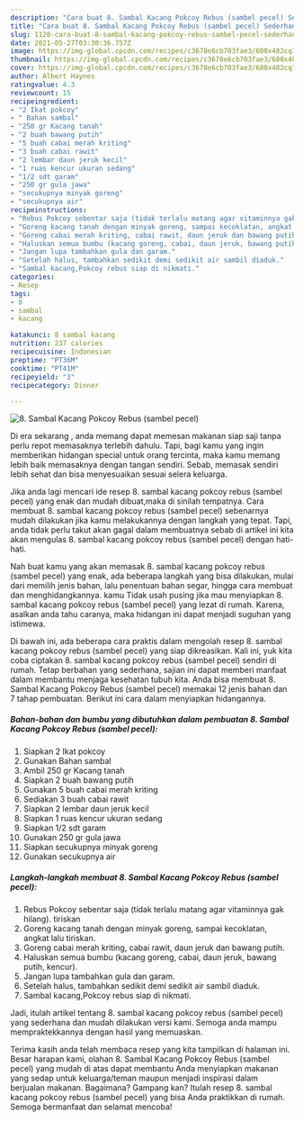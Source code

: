 ```yaml
---
description: "Cara buat 8. Sambal Kacang Pokcoy Rebus (sambel pecel) Sederhana dan Mudah Dibuat"
title: "Cara buat 8. Sambal Kacang Pokcoy Rebus (sambel pecel) Sederhana dan Mudah Dibuat"
slug: 1120-cara-buat-8-sambal-kacang-pokcoy-rebus-sambel-pecel-sederhana-dan-mudah-dibuat
date: 2021-05-27T03:30:36.757Z
image: https://img-global.cpcdn.com/recipes/c3678e6cb703fae3/680x482cq70/8-sambal-kacang-pokcoy-rebus-sambel-pecel-foto-resep-utama.jpg
thumbnail: https://img-global.cpcdn.com/recipes/c3678e6cb703fae3/680x482cq70/8-sambal-kacang-pokcoy-rebus-sambel-pecel-foto-resep-utama.jpg
cover: https://img-global.cpcdn.com/recipes/c3678e6cb703fae3/680x482cq70/8-sambal-kacang-pokcoy-rebus-sambel-pecel-foto-resep-utama.jpg
author: Albert Haynes
ratingvalue: 4.3
reviewcount: 15
recipeingredient:
- "2 Ikat pokcoy"
- " Bahan sambal"
- "250 gr Kacang tanah"
- "2 buah bawang putih"
- "5 buah cabai merah kriting"
- "3 buah cabai rawit"
- "2 lembar daun jeruk kecil"
- "1 ruas kencur ukuran sedang"
- "1/2 sdt garam"
- "250 gr gula jawa"
- "secukupnya minyak goreng"
- "secukupnya air"
recipeinstructions:
- "Rebus Pokcoy sebentar saja (tidak terlalu matang agar vitaminnya gak hilang). tiriskan"
- "Goreng kacang tanah dengan minyak goreng, sampai kecoklatan, angkat lalu tiriskan."
- "Goreng cabai merah kriting, cabai rawit, daun jeruk dan bawang putih."
- "Haluskan semua bumbu (kacang goreng, cabai, daun jeruk, bawang putih, kencur)."
- "Jangan lupa tambahkan gula dan garam."
- "Setelah halus, tambahkan sedikit demi sedikit air sambil diaduk."
- "Sambal kacang,Pokcoy rebus siap di nikmati."
categories:
- Resep
tags:
- 8
- sambal
- kacang

katakunci: 8 sambal kacang 
nutrition: 237 calories
recipecuisine: Indonesian
preptime: "PT36M"
cooktime: "PT41M"
recipeyield: "3"
recipecategory: Dinner

---
```



![8. Sambal Kacang Pokcoy Rebus (sambel pecel)](https://img-global.cpcdn.com/recipes/c3678e6cb703fae3/680x482cq70/8-sambal-kacang-pokcoy-rebus-sambel-pecel-foto-resep-utama.jpg)

Di era  sekarang , anda memang dapat memesan makanan siap saji tanpa perlu repot memasaknya terlebih dahulu. Tapi, bagi kamu yang ingin memberikan hidangan special untuk orang tercinta, maka kamu memang lebih baik memasaknya dengan tangan sendiri. Sebab, memasak sendiri lebih sehat dan bisa menyesuaikan sesuai selera keluarga.

Jika anda lagi mencari ide resep 8. sambal kacang pokcoy rebus (sambel pecel) yang enak dan mudah dibuat,maka di sinilah tempatnya. Cara membuat 8. sambal kacang pokcoy rebus (sambel pecel)  sebenarnya mudah dilakukan jika kamu melakukannya dengan langkah yang tepat. Tapi, anda tidak perlu takut akan gagal dalam membuatnya 
sebab di artikel ini kita akan mengulas 8. sambal kacang pokcoy rebus (sambel pecel) dengan hati-hati.  



Nah buat kamu yang akan memasak 8. sambal kacang pokcoy rebus (sambel pecel) yang enak, ada beberapa langkah yang bisa dilakukan, mulai dari memilih jenis bahan, lalu penentuan bahan segar, hingga cara membuat dan menghidangkannya. kamu Tidak usah pusing jika mau menyiapkan 8. sambal kacang pokcoy rebus (sambel pecel) yang lezat di rumah. Karena, asalkan anda  tahu caranya, maka hidangan ini dapat menjadi suguhan yang istimewa.

Di bawah ini, ada beberapa cara praktis  dalam mengolah resep 8. sambal kacang pokcoy rebus (sambel pecel) yang siap dikreasikan. Kali ini, yuk kita coba ciptakan 8. sambal kacang pokcoy rebus (sambel pecel) sendiri di rumah. Tetap berbahan yang sederhana, sajian ini dapat memberi manfaat dalam membantu menjaga kesehatan tubuh kita. Anda bisa membuat 8. Sambal Kacang Pokcoy Rebus (sambel pecel) memakai 12 jenis bahan dan 7 tahap pembuatan. Berikut ini cara dalam menyiapkan hidangannya.

<!--inarticleads1-->

##### Bahan-bahan dan bumbu yang dibutuhkan dalam pembuatan 8. Sambal Kacang Pokcoy Rebus (sambel pecel):

1. Siapkan 2 Ikat pokcoy
1. Gunakan  Bahan sambal
1. Ambil 250 gr Kacang tanah
1. Siapkan 2 buah bawang putih
1. Gunakan 5 buah cabai merah kriting
1. Sediakan 3 buah cabai rawit
1. Siapkan 2 lembar daun jeruk kecil
1. Siapkan 1 ruas kencur ukuran sedang
1. Siapkan 1/2 sdt garam
1. Gunakan 250 gr gula jawa
1. Siapkan secukupnya minyak goreng
1. Gunakan secukupnya air




<!--inarticleads2-->

##### Langkah-langkah membuat 8. Sambal Kacang Pokcoy Rebus (sambel pecel):

1. Rebus Pokcoy sebentar saja (tidak terlalu matang agar vitaminnya gak hilang). tiriskan
1. Goreng kacang tanah dengan minyak goreng, sampai kecoklatan, angkat lalu tiriskan.
1. Goreng cabai merah kriting, cabai rawit, daun jeruk dan bawang putih.
1. Haluskan semua bumbu (kacang goreng, cabai, daun jeruk, bawang putih, kencur).
1. Jangan lupa tambahkan gula dan garam.
1. Setelah halus, tambahkan sedikit demi sedikit air sambil diaduk.
1. Sambal kacang,Pokcoy rebus siap di nikmati.




Jadi, itulah artikel tentang  8. sambal kacang pokcoy rebus (sambel pecel)  yang sederhana dan mudah dilakukan versi kami. Semoga anda mampu mempraktekkannya dengan hasil yang memuaskan. 

Terima kasih anda telah membaca resep yang kita tampilkan di halaman ini. Besar harapan kami, olahan  8. Sambal Kacang Pokcoy Rebus (sambel pecel) yang mudah di atas dapat membantu Anda menyiapkan makanan yang sedap untuk keluarga/teman maupun menjadi inspirasi dalam berjualan makanan. Bagaimana? Gampang kan? Itulah resep 8. sambal kacang pokcoy rebus (sambel pecel) yang bisa Anda praktikkan di rumah. Semoga bermanfaat dan selamat mencoba!

